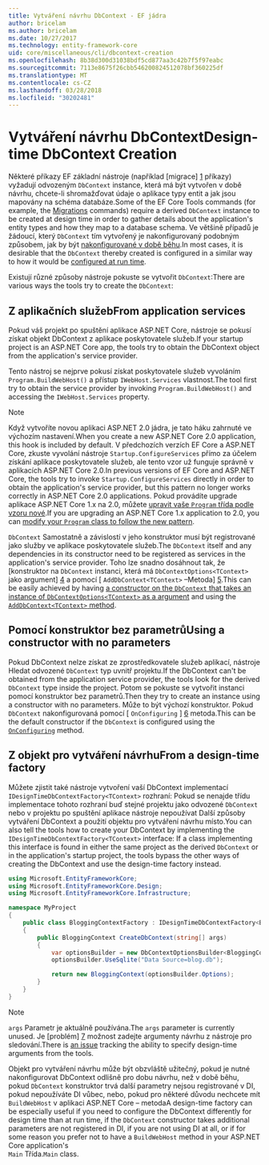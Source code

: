 ```yaml
---
title: Vytváření návrhu DbContext - EF jádra
author: bricelam
ms.author: bricelam
ms.date: 10/27/2017
ms.technology: entity-framework-core
uid: core/miscellaneous/cli/dbcontext-creation
ms.openlocfilehash: 8b38d300d31038bdf5cd877aa3c42b7f5f97eabc
ms.sourcegitcommit: 7113e8675f26cbb546200824512078bf360225df
ms.translationtype: MT
ms.contentlocale: cs-CZ
ms.lasthandoff: 03/28/2018
ms.locfileid: "30202481"
---
```

<a name="design-time-dbcontext-creation"></a><span data-ttu-id="e4b54-102">Vytváření návrhu DbContext</span><span class="sxs-lookup"><span data-stu-id="e4b54-102">Design-time DbContext Creation</span></span>
==============================
<span data-ttu-id="e4b54-103">Některé příkazy EF základní nástroje (například [migrace] [ 1] příkazy) vyžadují odvozeným `DbContext` instance, která má být vytvořen v době návrhu, chcete-li shromažďovat údaje o aplikace typy entit a jak jsou mapovány na schéma databáze.</span><span class="sxs-lookup"><span data-stu-id="e4b54-103">Some of the EF Core Tools commands (for example, the [Migrations][1] commands) require a derived `DbContext` instance to be created at design time in order to gather details about the application's entity types and how they map to a database schema.</span></span> <span data-ttu-id="e4b54-104">Ve většině případů je žádoucí, který `DbContext` tím vytvořený je nakonfigurovaný podobným způsobem, jak by být [nakonfigurované v době běhu][2].</span><span class="sxs-lookup"><span data-stu-id="e4b54-104">In most cases, it is desirable that the `DbContext` thereby created is configured in a similar way to how it would be [configured at run time][2].</span></span>

<span data-ttu-id="e4b54-105">Existují různé způsoby nástroje pokuste se vytvořit `DbContext`:</span><span class="sxs-lookup"><span data-stu-id="e4b54-105">There are various ways the tools try to create the `DbContext`:</span></span>

<a name="from-application-services"></a><span data-ttu-id="e4b54-106">Z aplikačních služeb</span><span class="sxs-lookup"><span data-stu-id="e4b54-106">From application services</span></span>
-------------------------
<span data-ttu-id="e4b54-107">Pokud váš projekt po spuštění aplikace ASP.NET Core, nástroje se pokusí získat objekt DbContext z aplikace poskytovatele služeb.</span><span class="sxs-lookup"><span data-stu-id="e4b54-107">If your startup project is an ASP.NET Core app, the tools try to obtain the DbContext object from the application's service provider.</span></span>

<span data-ttu-id="e4b54-108">Tento nástroj se nejprve pokusí získat poskytovatele služeb vyvoláním `Program.BuildWebHost()` a přístup `IWebHost.Services` vlastnost.</span><span class="sxs-lookup"><span data-stu-id="e4b54-108">The tool first try to obtain the service provider by invoking `Program.BuildWebHost()` and accessing the `IWebHost.Services` property.</span></span>

> [!NOTE]
> <span data-ttu-id="e4b54-109">Když vytvoříte novou aplikaci ASP.NET 2.0 jádra, je tato háku zahrnuté ve výchozím nastavení.</span><span class="sxs-lookup"><span data-stu-id="e4b54-109">When you create a new ASP.NET Core 2.0 application, this hook is included by default.</span></span> <span data-ttu-id="e4b54-110">V předchozích verzích EF Core a ASP.NET Core, zkuste vyvolání nástroje `Startup.ConfigureServices` přímo za účelem získání aplikace poskytovatele služeb, ale tento vzor už funguje správně v aplikacích ASP.NET Core 2.0.</span><span class="sxs-lookup"><span data-stu-id="e4b54-110">In previous versions of EF Core and ASP.NET Core, the tools try to invoke `Startup.ConfigureServices` directly in order to obtain the application's service provider, but this pattern no longer works correctly in ASP.NET Core 2.0 applications.</span></span> <span data-ttu-id="e4b54-111">Pokud provádíte upgrade aplikace ASP.NET Core 1.x na 2.0, můžete [upravit vaše `Program` třída podle vzoru nové][3].</span><span class="sxs-lookup"><span data-stu-id="e4b54-111">If you are upgrading an ASP.NET Core 1.x application to 2.0, you can [modify your `Program` class to follow the new pattern][3].</span></span>

<span data-ttu-id="e4b54-112">`DbContext` Samostatně a závislostí v jeho konstruktor musí být registrované jako služby ve aplikace poskytovatele služeb.</span><span class="sxs-lookup"><span data-stu-id="e4b54-112">The `DbContext` itself and any dependencies in its constructor need to be registered as services in the application's service provider.</span></span> <span data-ttu-id="e4b54-113">Toho lze snadno dosáhnout tak, že [konstruktor na `DbContext` instanci, která má `DbContextOptions<TContext>` jako argument] [ 4] a pomocí [ `AddDbContext<TContext>` –Metoda] [5].</span><span class="sxs-lookup"><span data-stu-id="e4b54-113">This can be easily achieved by having [a constructor on the `DbContext` that takes an instance of `DbContextOptions<TContext>` as a argument][4] and using the [`AddDbContext<TContext>` method][5].</span></span>

<a name="using-a-constructor-with-no-parameters"></a><span data-ttu-id="e4b54-114">Pomocí konstruktor bez parametrů</span><span class="sxs-lookup"><span data-stu-id="e4b54-114">Using a constructor with no parameters</span></span>
--------------------------------------
<span data-ttu-id="e4b54-115">Pokud DbContext nelze získat ze zprostředkovatele služeb aplikací, nástroje Hledat odvozené `DbContext` typ uvnitř projektu.</span><span class="sxs-lookup"><span data-stu-id="e4b54-115">If the DbContext can't be obtained from the application service provider, the tools look for the derived `DbContext` type inside the project.</span></span> <span data-ttu-id="e4b54-116">Potom se pokuste se vytvořit instanci pomocí konstruktor bez parametrů.</span><span class="sxs-lookup"><span data-stu-id="e4b54-116">Then they try to create an instance using a constructor with no parameters.</span></span> <span data-ttu-id="e4b54-117">Může to být výchozí konstruktor. Pokud `DbContext` nakonfigurovaná pomocí [ `OnConfiguring` ] [ 6] metoda.</span><span class="sxs-lookup"><span data-stu-id="e4b54-117">This can be the default constructor if the `DbContext` is configured using the [`OnConfiguring`][6] method.</span></span>

<a name="from-a-design-time-factory"></a><span data-ttu-id="e4b54-118">Z objekt pro vytváření návrhu</span><span class="sxs-lookup"><span data-stu-id="e4b54-118">From a design-time factory</span></span>
--------------------------
<span data-ttu-id="e4b54-119">Můžete zjistit také nástroje vytvoření vaší DbContext implementací `IDesignTimeDbContextFactory<TContext>` rozhraní: Pokud se nenajde třídu implementace tohoto rozhraní buď stejné projektu jako odvozené `DbContext` nebo v projektu po spuštění aplikace nástroje nepoužívat Další způsoby vytváření DbContext a použití objektu pro vytváření návrhu místo.</span><span class="sxs-lookup"><span data-stu-id="e4b54-119">You can also tell the tools how to create your DbContext by implementing the `IDesignTimeDbContextFactory<TContext>` interface: If a class implementing this interface is found in either the same project as the derived `DbContext` or in the application's startup project, the tools bypass the other ways of creating the DbContext and use the design-time factory instead.</span></span>

``` csharp
using Microsoft.EntityFrameworkCore;
using Microsoft.EntityFrameworkCore.Design;
using Microsoft.EntityFrameworkCore.Infrastructure;

namespace MyProject
{
    public class BloggingContextFactory : IDesignTimeDbContextFactory<BloggingContext>
    {
        public BloggingContext CreateDbContext(string[] args)
        {
            var optionsBuilder = new DbContextOptionsBuilder<BloggingContext>();
            optionsBuilder.UseSqlite("Data Source=blog.db");

            return new BloggingContext(optionsBuilder.Options);
        }
    }
}
```

> [!NOTE]
> <span data-ttu-id="e4b54-120">`args` Parametr je aktuálně používána.</span><span class="sxs-lookup"><span data-stu-id="e4b54-120">The `args` parameter is currently unused.</span></span> <span data-ttu-id="e4b54-121">Je [problém] [ 7] možnost zadejte argumenty návrhu z nástroje pro sledování.</span><span class="sxs-lookup"><span data-stu-id="e4b54-121">There is [an issue][7] tracking the ability to specify design-time arguments from the tools.</span></span>

<span data-ttu-id="e4b54-122">Objekt pro vytváření návrhu může být obzvláště užitečný, pokud je nutné nakonfigurovat DbContext odlišně pro dobu návrhu, než v době běhu, pokud `DbContext` konstruktor trvá další parametry nejsou registrované v DI, pokud nepoužíváte DI vůbec, nebo, pokud pro některé důvodu nechcete mít `BuildWebHost` v aplikaci ASP.NET Core – metoda</span><span class="sxs-lookup"><span data-stu-id="e4b54-122">A design-time factory can be especially useful if you need to configure the DbContext differently for design time than at run time, if the `DbContext` constructor takes additional parameters are not registered in DI, if you are not using DI at all, or if for some reason you prefer not to have a `BuildWebHost` method in your ASP.NET Core application's</span></span>  
<span data-ttu-id="e4b54-123">`Main` Třída.</span><span class="sxs-lookup"><span data-stu-id="e4b54-123">`Main` class.</span></span>

  [1]: xref:core/managing-schemas/migrations/index
  [2]: xref:core/miscellaneous/configuring-dbcontext
  [3]: https://docs.microsoft.com/aspnet/core/migration/1x-to-2x/#update-main-method-in-programcs
  [4]: xref:core/miscellaneous/configuring-dbcontext#constructor-argument
  [5]: xref:core/miscellaneous/configuring-dbcontext#using-dbcontext-with-dependency-injection
  [6]: xref:core/miscellaneous/configuring-dbcontext#onconfiguring
  [7]: https://github.com/aspnet/EntityFrameworkCore/issues/8332
